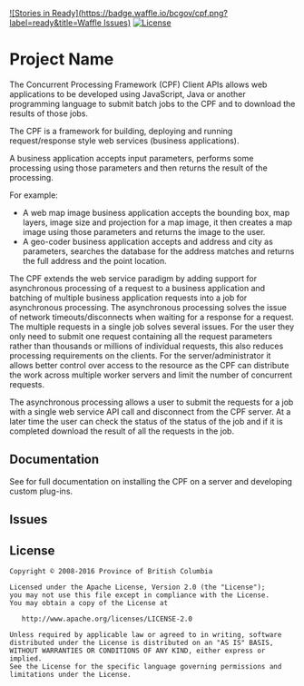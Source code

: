 [![Stories in Ready](https://badge.waffle.io/bcgov/cpf.png?label=ready&title=Waffle Issues)](https://waffle.io/bcgov/cpf) [![License](https://img.shields.io/badge/Apache%202.0-License-blue.svg)](https://raw.githubusercontent.com/bcgov/cpf/master/LICENSE)

# Project Name

The Concurrent Processing Framework (CPF) Client APIs allows web applications to be developed using JavaScript, Java or another programming language to submit batch jobs to the CPF and to download the results of those jobs.

The CPF is a framework for building, deploying and running request/response style web services (business applications).

A business application accepts input parameters, performs some processing using those parameters and then returns the result of the processing.

For example:

* A web map image business application accepts the bounding box, map layers, image size and projection for a map image, it then creates a map image using those parameters and returns the image to the user.
* A geo-coder business application accepts and address and city as parameters, searches the database for the address matches and returns the full address and the point location.

The CPF extends the web service paradigm by adding support for asynchronous processing of a request to a business application and batching of multiple business application requests into a job for asynchronous processing. The asynchronous processing solves the issue of network timeouts/disconnects when waiting for a response for a request. The multiple requests in a single job solves several issues. For the user they only need to submit one request containing all the request parameters rather than thousands or millions of individual requests, this also reduces processing requirements on the clients. For the server/administrator it allows better control over access to the resource as the CPF can distribute the work across multiple worker servers and limit the number of concurrent requests.

The asynchronous processing allows a user to submit the requests for a job with a single web service API call and disconnect from the CPF server. At a later time the user can check the status of the status of the job and if it is completed download the result of all the requests in the job.

## Documentation

See [](https://bcgov.github.io/cpf/) for full documentation on installing the CPF on a server and
developing custom plug-ins.

## Issues

## License

    Copyright © 2008-2016 Province of British Columbia

    Licensed under the Apache License, Version 2.0 (the "License");
    you may not use this file except in compliance with the License.
    You may obtain a copy of the License at 

       http://www.apache.org/licenses/LICENSE-2.0

    Unless required by applicable law or agreed to in writing, software
    distributed under the License is distributed on an "AS IS" BASIS,
    WITHOUT WARRANTIES OR CONDITIONS OF ANY KIND, either express or implied.
    See the License for the specific language governing permissions and
    limitations under the License.
